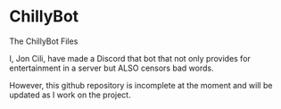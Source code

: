 # ChillyBot
The ChillyBot Files

I, Jon Cili, have made a Discord that bot that not only provides for entertainment in a server but ALSO censors bad words.

However, this github repository is incomplete at the moment and will be updated as I work on the project.
